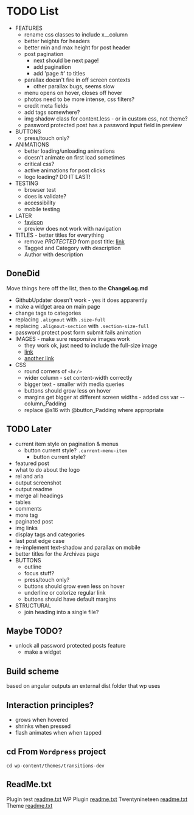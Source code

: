 # TODO List
- FEATURES
	- rename css classes to include x__column
	- better heights for headers
	- better min and max height for post header
	- post pagination
		- next should be next page!
		- add pagination
		- add 'page #' to titles
	- parallax doesn't fire in off screen contexts
		- other parallax bugs, seems slow
	- menu opens on hover, closes off hover
	- photos need to be more intense, css filters?
	- credit meta fields
	- add tags somewhere?
	- img shadow class for content.less - or in custom css, not theme?
	- password protected post has a password input field in preview
- BUTTONS
	- press/touch only?
- ANIMATIONS
	- better loading/unloading animations
	- doesn't animate on first load sometimes
	- critical css?
	- active animations for post clicks
	- logo loading? DO IT LAST!
- TESTING
	- browser test
	- does is validate?
	- accessibility
	- mobile testing
- LATER
	- [favicon](https://stackoverflow.com/a/48969053/5648839) 
	- preview does not work with navigation
- TITLES - better titles for everything
	- remove _PROTECTED_ from post title: [link](https://www.templatemonster.com/help/wordpress-how-to-removechange-protected-prefix-for-password-protected-posts.html)
	- Tagged and Category with description
	- Author with description

## DoneDid 
Move things here off the list, then to the __ChangeLog.md__
- GithubUpdater doesn't work - yes it does apparently
- make a widget area on main page
- change tags to categories
- replacing `.alignout` with `.size-full`
- replacing `.alignout-section` with `.section-size-full`
- password protect post form submit fails animation
- IMAGES - make sure responsive images work
	- they work ok, just need to include the full-size image
	- [link](https://viastudio.com/optimizing-your-theme-for-wordpress-4-4s-responsive-images/)
	- [another link](https://make.wordpress.org/core/2015/11/10/responsive-images-in-wordpress-4-4/)
- CSS
	- round corners of `<hr/>`
	- wider column - set content-width correctly
	- bigger text - smaller with media queries
	- buttons should grow less on hover
	- margins get bigger at different screen widths - added css var --column_Padding
	- replace @s16 with @button_Padding where appropriate




## TODO Later
- current item style on pagination & menus
	- button current style? `.current-menu-item`
		- button current style? 
- featured post 
- what to do about the logo
- rel and aria
- output screenshot
- output readme
- merge all headings
- tables
- comments
- more tag
- paginated post
- img links
- display tags and categories
- last post edge case
- re-implement text-shadow and parallax on mobile
- better titles for the Archives page
- BUTTONS
	- outline
	- focus stuff?
	- press/touch only?
	- buttons should grow even less on hover
	- underline or colorize regular link
	- buttons should have default margins
- STRUCTURAL
	- join heading into a single file?

## Maybe TODO?
- unlock all password protected posts feature
	- make a widget

## Build scheme
based on angular
outputs an external dist folder that wp uses


## Interaction principles?
- grows when hovered
- shrinks when pressed
- flash animates when when tapped


## cd From `Wordpress` project
`cd wp-content/themes/transitions-dev`


## ReadMe.txt
Plugin test [readme.txt](https://generatewp.com/plugin-readme/?clone=test-plugin-readme-txt-file)
WP Plugin [readme.txt](https://wordpress.org/plugins/readme.txt)
Twentynineteen [readme.txt](https://github.com/WordPress/WordPress/blob/master/wp-content/themes/twentynineteen/readme.txt)
Theme [readme.txt](https://make.wordpress.org/themes/2015/04/29/a-revised-readme/)

